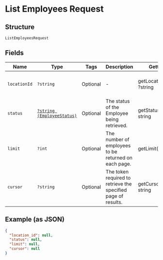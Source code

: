 
# List Employees Request

## Structure

`ListEmployeesRequest`

## Fields

| Name | Type | Tags | Description | Getter | Setter |
|  --- | --- | --- | --- | --- | --- |
| `locationId` | `?string` | Optional | - | getLocationId(): ?string | setLocationId(?string locationId): void |
| `status` | [`?string (EmployeeStatus)`](../../doc/models/employee-status.md) | Optional | The status of the Employee being retrieved. | getStatus(): ?string | setStatus(?string status): void |
| `limit` | `?int` | Optional | The number of employees to be returned on each page. | getLimit(): ?int | setLimit(?int limit): void |
| `cursor` | `?string` | Optional | The token required to retrieve the specified page of results. | getCursor(): ?string | setCursor(?string cursor): void |

## Example (as JSON)

```json
{
  "location_id": null,
  "status": null,
  "limit": null,
  "cursor": null
}
```

